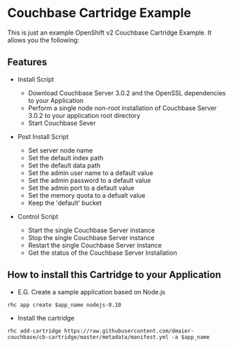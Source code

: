 # Couchbase Cartridge Example

This is just an example OpenShift v2 Couchbase Cartridge Example. It allows you the following:

## Features

* Install Script
  * Download Couchbase Server 3.0.2 and the OpenSSL dependencies to your Application
  * Perform a single node non-root installation of Couchbase Server 3.0.2 to your application root directory
  * Start Couchbase Sever

* Post Install Script
  * Set server node name
  * Set the default index path
  * Set the default data path
  * Set the admin user name to a default value
  * Set the admin password to a default value
  * Set the admin port to a default value
  * Set the memory quota to a defualt value
  * Keep the 'default' bucket

* Control Script
  * Start the single Couchbase Server instance
  * Stop the single Couchbase Server instance
  * Restart the single Couchbase Server instance
  * Get the status of the Couchbase Server Installation

## How to install this Cartridge to your Application

* E.G. Create a sample application based on Node.js
```
rhc app create $app_name nodejs-0.10
```

* Install the cartridge
```
rhc add-cartridge https://raw.githubusercontent.com/dmaier-couchbase/cb-cartridge/master/metadata/manifest.yml -a $app_name
```
